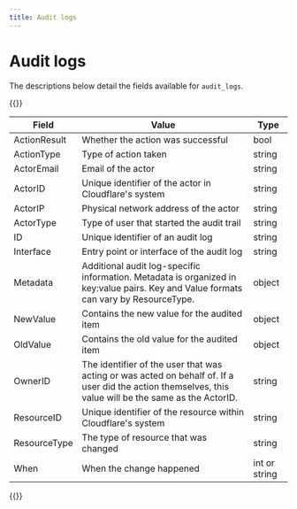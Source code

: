 ```yaml
---
title: Audit logs
---
```


# Audit logs

The descriptions below detail the fields available for `audit_logs`.

{{<table-wrap>}}

| Field        | Value                                                                                                                                                  | Type          |
| ------------ | ------------------------------------------------------------------------------------------------------------------------------------------------------ | ------------- |
| ActionResult | Whether the action was successful                                                                                                                      | bool          |
| ActionType   | Type of action taken                                                                                                                                   | string        |
| ActorEmail   | Email of the actor                                                                                                                                     | string        |
| ActorID      | Unique identifier of the actor in Cloudflare's system                                                                                                  | string        |
| ActorIP      | Physical network address of the actor                                                                                                                  | string        |
| ActorType    | Type of user that started the audit trail                                                                                                              | string        |
| ID           | Unique identifier of an audit log                                                                                                                      | string        |
| Interface    | Entry point or interface of the audit log                                                                                                              | string        |
| Metadata     | Additional audit log-specific information. Metadata is organized in key:value pairs. Key and Value formats can vary by ResourceType.                   | object        |
| NewValue     | Contains the new value for the audited item                                                                                                            | object        |
| OldValue     | Contains the old value for the audited item                                                                                                            | object        |
| OwnerID      | The identifier of the user that was acting or was acted on behalf of. If a user did the action themselves, this value will be the same as the ActorID. | string        |
| ResourceID   | Unique identifier of the resource within Cloudflare's system                                                                                           | string        |
| ResourceType | The type of resource that was changed                                                                                                                  | string        |
| When         | When the change happened                                                                                                                               | int or string |

{{</table-wrap>}}

